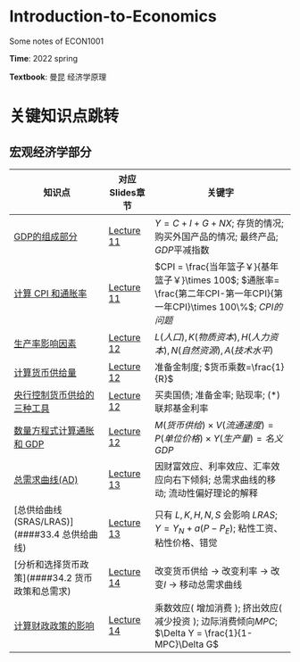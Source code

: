 # Introduction-to-Economics
Some notes of ECON1001

**Time**: 2022 spring

**Textbook**: 曼昆 经济学原理

# 关键知识点跳转
## 宏观经济学部分
| 知识点                                                       | 对应Slides章节                                               | 关键字                                                       |
| ------------------------------------------------------------ | ------------------------------------------------------------ | ------------------------------------------------------------ |
| [GDP的组成部分](https://github.com/skkk256/Introduction-to-Economics/blob/main/%E5%AE%8F%E8%A7%82%E7%BB%8F%E6%B5%8E%E5%AD%A6.md#232-gdp) | [Lecture 11](https://github.com/skkk256/Introduction-to-Economics/raw/main/slides/lecture11.pdf) | $Y=C+I+G+NX$; 存货的情况; 购买外国产品的情况; 最终产品; $GDP$平减指数 |
| [计算 CPI 和通胀率](https://github.com/skkk256/Introduction-to-Economics/blob/main/%E5%AE%8F%E8%A7%82%E7%BB%8F%E6%B5%8E%E5%AD%A6.md#241-%E9%80%9A%E8%B4%A7%E8%86%A8%E8%83%80inflation-%E5%92%8C-%E6%B6%88%E8%B4%B9%E7%89%A9%E4%BB%B7%E6%8C%87%E6%95%B0-consumer-price-index-cpi) | [Lecture 11](https://github.com/skkk256/Introduction-to-Economics/raw/main/slides/lecture11.pdf) | $CPI = \frac{当年篮子￥}{基年篮子￥}\times 100$; $通胀率= \frac{第二年CPI-第一年CPI}{第一年CPI}\times 100\%$; $CPI的问题$ |
| [生产率影响因素](https://github.com/skkk256/Introduction-to-Economics/blob/main/%E5%AE%8F%E8%A7%82%E7%BB%8F%E6%B5%8E%E5%AD%A6.md#251-%E7%94%9F%E4%BA%A7%E7%8E%87productivity) | [Lecture 12](https://github.com/skkk256/Introduction-to-Economics/raw/main/slides/lecture12.pdf) | $L(人口),K(物质资本),H(人力资本),N(自然资源),A(技术水平)$    |
| [计算货币供给量](https://github.com/skkk256/Introduction-to-Economics/blob/main/%E5%AE%8F%E8%A7%82%E7%BB%8F%E6%B5%8E%E5%AD%A6.md#292-%E9%93%B6%E8%A1%8C%E4%B8%8E%E8%B4%A7%E5%B8%81%E4%BE%9B%E7%BB%99) | [Lecture 12](https://github.com/skkk256/Introduction-to-Economics/raw/main/slides/lecture12.pdf) | 准备金制度; $货币乘数=\frac{1}{R}$                           |
| [央行控制货币供给的三种工具](https://github.com/skkk256/Introduction-to-Economics/blob/main/%E5%AE%8F%E8%A7%82%E7%BB%8F%E6%B5%8E%E5%AD%A6.md#293-%E6%8E%A7%E5%88%B6%E8%B4%A7%E5%B8%81%E4%BE%9B%E7%BB%99%E7%9A%84%E4%B8%89%E7%A7%8D%E5%B7%A5%E5%85%B7) | [Lecture 12](https://github.com/skkk256/Introduction-to-Economics/raw/main/slides/lecture12.pdf) | 买卖国债; 准备金率; 贴现率; (*) 联邦基金利率                 |
| [数量方程式计算通胀和 GDP]()                                 | [Lecture 12](https://github.com/skkk256/Introduction-to-Economics/raw/main/slides/lecture12.pdf) | $M(货币供给)\times V(流通速度) = P(单位价格)\times Y(生产量)=名义GDP$ |
| [总需求曲线(AD)](####33.3总需求曲线)                         | [Lecture 13](https://github.com/skkk256/Introduction-to-Economics/raw/main/slides/lecture13.pdf) | 因财富效应、利率效应、汇率效应向右下倾斜; 总需求曲线的移动; 流动性偏好理论的解释 |
| [总供给曲线 (SRAS/LRAS)](####33.4 总供给曲线)                | [Lecture 13](https://github.com/skkk256/Introduction-to-Economics/raw/main/slides/lecture13.pdf) | 只有 $L,K,H,N,S$ 会影响 $LRAS$; $Y= Y_{N} + a(P-P_{E})$; 粘性工资、粘性价格、错觉 |
| [分析和选择货币政策](####34.2 货币政策和总需求)              | [Lecture 14](https://github.com/skkk256/Introduction-to-Economics/raw/main/slides/lecture14.pdf) | 改变货币供给 $\to$ 改变利率 $\to$ 改变$I$ $\to$ 移动总需求曲线 |
| [计算财政政策的影响]()                                       | [Lecture 14](https://github.com/skkk256/Introduction-to-Economics/raw/main/slides/lecture14.pdf) | 乘数效应( 增加消费 ); 挤出效应( 减少投资 ); 边际消费倾向$MPC$; $\Delta Y = \frac{1}{1-MPC}\Delta G$ |
